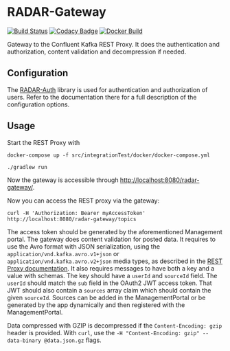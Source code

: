 # RADAR-Gateway

[![Build Status](https://travis-ci.org/RADAR-base/RADAR-Gateway.svg?branch=master)](https://travis-ci.org/RADAR-base/RADAR-Gateway)
[![Codacy Badge](https://api.codacy.com/project/badge/Grade/79b2380112c5451181367ae16e112025)](https://www.codacy.com/app/RADAR-CNS/RADAR-Gateway?utm_source=github.com&amp;utm_medium=referral&amp;utm_content=RADAR-base/RADAR-Gateway&amp;utm_campaign=Badge_Grade)
[![Docker Build](https://img.shields.io/docker/build/radarbase/radar-gateway.svg)](https://cloud.docker.com/swarm/radarbase/repository/docker/radarbase/radar-gateway/general)

Gateway to the Confluent Kafka REST Proxy. It does the authentication and authorization, content 
validation and decompression if needed.

## Configuration

The [RADAR-Auth] library is used for authentication and authorization of users. Refer to the documentation there for a full description of the configuration options.

## Usage

Start the REST Proxy with

```shell
docker-compose up -f src/integrationTest/docker/docker-compose.yml
```

```shell
./gradlew run
```

Now the gateway is accessible through <http://localhost:8080/radar-gateway/>.

Now you can access the REST proxy via the gateway:
```shell
curl -H 'Authorization: Bearer myAccessToken' http://localhost:8080/radar-gateway/topics
```

The access token should be generated by the aforementioned Management portal. The gateway does content validation for posted data. It requires to use the Avro format with JSON serialization, using the `application/vnd.kafka.avro.v1+json` or `application/vnd.kafka.avro.v2+json` media types, as described in the [REST Proxy documentation].  It also requires messages to have both a key and a value with schemas. The key should have a `userId` and `sourceId` field. The `userId` should match the `sub` field in the OAuth2 JWT access token. That JWT should also contain a `sources` array claim which should contain the given `sourceId`. Sources can be added in the ManagementPortal or be generated by the app dynamically and then registered with the ManagementPortal.

Data compressed with GZIP is decompressed if the `Content-Encoding: gzip` header is provided. With
`curl`, use the `-H "Content-Encoding: gzip" --data-binary @data.json.gz` flags.

[REST Proxy documentation]: http://docs.confluent.io/3.0.0/kafka-rest/docs/intro.html#produce-and-consume-avro-messages
[RADAR-Auth]: https://github.com/RADAR-base/ManagementPortal/tree/master/radar-auth
[ManagementPortal]: https://github.com/RADAR-base/ManagementPortal
